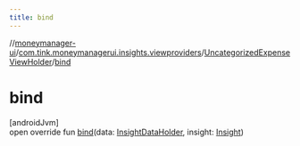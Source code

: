 ```yaml
---
title: bind
---
```

//[moneymanager-ui](../../../index.html)/[com.tink.moneymanagerui.insights.viewproviders](../index.html)/[UncategorizedExpenseViewHolder](index.html)/[bind](bind.html)



# bind



[androidJvm]\
open override fun [bind](bind.html)(data: [InsightDataHolder](../-insight-data-holder/index.html), insight: [Insight](../../com.tink.model.insights/-insight/index.html))




